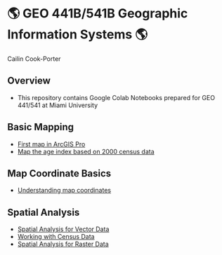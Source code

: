 # 🌎 GEO 441B/541B Geographic Information Systems 🌎

Cailin Cook-Porter

## Overview
- This repository contains Google Colab Notebooks prepared for GEO 441/541 at Miami University

## Basic Mapping

- [First map in ArcGIS Pro](https://github.com/cookpoca/gis-project-portfolio-geo441-541b/blob/main/Basic_Mapping/first-arcgis-mapping.ipynb)
- [Map the age index based on 2000 census data](https://github.com/cookpoca/gis-project-portfolio-geo441-541b/blob/main/Basic_Mapping/age-index-mapping.ipynb)

## Map Coordinate Basics

- [Understanding map coordinates](https://github.com/cookpoca/gis-project-portfolio-geo441-541b/blob/main/Map_Coordinate_Basics/understanding-coordinates.ipynb)

## Spatial Analysis

- [Spatial Analysis for Vector Data](https://github.com/cookpoca/gis-project-portfolio-geo441-541b/blob/main/spatial_analysis/GEO441_Week_10_Assignment.ipynb)
- [Working with Census Data](https://github.com/cookpoca/gis-project-portfolio-geo441-541b/blob/main/spatial_analysis/GEO441_Week_12_Assignment.ipynb)
- [Spatial Analysis for Raster Data](https://github.com/cookpoca/gis-project-portfolio-geo441-541b/blob/main/Spatial_Analysis/Spatial_Analysis_For_Raster_Data.ipynb)
